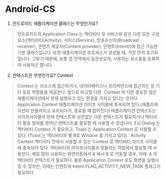 # Android-CS

1. 안드로이드 애플리케이션 클래스는 무엇인가요?
> 안드로이드의 Application Class 는 액티비티 및 서비스와 같은 다른 모든 구성 요소(액티비티(Activity), 서비스(Service), 방송수신자(Broadcast receiver), 콘텐츠 제공자(Content provider), 인텐트(Intent))에 접근 가능한 기본 클래스입니다. 
> 또한 애플리케이션 프로세스가 생성될 때, 가장 먼저 초기화 됩니다. 그렇기 때문에, 보통 앱 전역에서 일관성있게, 사용하는 요소들을 등록하여 사용하곤 합니다.
 
2. 컨텍스트란 무엇인가요?
Context
> Context 는 리소스에 접근하거나, 데이터베이스나 프리퍼런스에 접근하는 등 기타 등등 역할들을 제공한다. 
> 앞으로 비교할 다른  Context 와 다른 중요한 점은 애플리케이션에서 현재 실행되고 있는 환경을 가지고 있다는 것이다.
 
Application Context
> 애플리케이션 라이프 사이클에 종속되어 있다.(애플리케이션이 만들어지고 유지되다가, 종료될 때 없어진다) 
애플리케이션 컨텍스트는 라이프사이클이 현재 컨텍스트와 상관없는 다른 컨텍스트가 필요하거나 액티비티 활동 범위를 벗어난 컨텍스트를 필요할 때 사용할 수 있습니다.
Ex) Dialog 는 액티비티 Context 가 필요하고, Toast 는 Application Context 로 사용할 수 있다. (Toast 는 액티비티와 별개로 Window 를 가지고 있다)
 
Activity Context
> 액티비티 안에서 사용할 수 있는 Context 로 액티비티 라이프 사이클에 종속되어 있다. 
액티비티의 라이프사이클과 맞물리는 작업에서 필요할 때 사용한다. 제일 많이 사용하는 화면이동에서 A 에서 B 로 이동할 경우, 이때  A 의 액티비티 컨텍스트가 필요하다. 
물론 Application Context 로도 화면을 실행시킬 수 있지만, 이때는 인텐트에 Intent.FLAG_ACTIVITY_NEW_TASK 플래그가 필요하다
